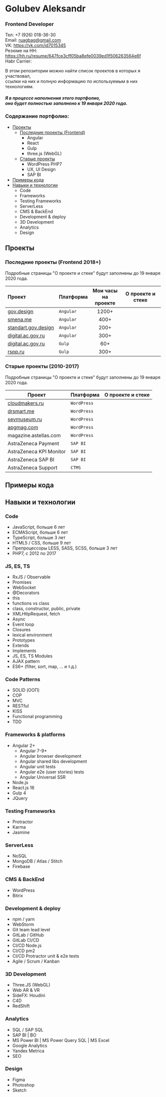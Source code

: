 # Golubev Aleksandr
### Frontend Developer
Тел: +7 (926) 018-36-30 <br>
Email: ruagbag@gmail.com <br>
VK: https://vk.com/id7015345 <br>
Резюме на HH: https://hh.ru/resume/647fce3cff05ba8efe0039ed1f506263564e6f <br>
Habr Carrier: 

В этом репозитории можно найти список проектов в которых я участвовал, <br>
ссылки на них и полную информацию по используемым в них технологиям. 

##### Я в процессе наполнения этого портфолио, <br> оно будет полностью заполнено к 19 января 2020 года.

### Содержание портфолио:
+ [Проекты](#last)
    + [Последние проекты (Frontend)](#last)
        + Angular
        + React
        + Gulp   
        + three.js (WebGL)
    + [Старые проекты](#old)
        + WordPress PHP7
        + UX, UI Design
        + SAP BI
+ [Примеры кода](#examples)
+ [Навыки и технологии](#skills)
    + Code
    + Frameworks
    + Testing Frameworks
    + ServerLess
    + CMS & BackEnd
    + Development & deploy
    + 3D Development
    + Analytics
    + Design

## <a name="last"></a> Проекты
### Последние проекты (Frontend 2018+)
Подробные страницы "О проекте и стеке" будут заполнены до 19 января 2020 года.

Проект|Платформа|Мои часы <br>на проекте|О проекте и стеке
:-----|---------|:---------------------:|---------
[gov.design](http://gov.design/) |`Angular`|1200+| 
[smena.me](http://smena.me/) |`Angular`| 400+ | 
[standart.gov.design](http://standart.gov.design/) |`Angular`| 200+ | 
[digital.ac.gov.ru](https://digital.ac.gov.ru/) |`Angular`| 300+ |
[digital.ac.gov.ru](https://digital.ac.gov.ru/) |`Gulp`| 60+ | 
[rspp.ru](http://www.rspp.ru/) |`Gulp`| 300+ | 


### <a name="old"></a> Старые проекты (2010-2017)
Подробные страницы "О проекте и стеке" будут заполнены до 19 января 2020 года.

Проект|Платформа|О проекте и стеке
------|---------|---------
[cloudmakers.ru](https://cloudmakers.ru/) | `WordPress` |
[drsmart.me](https://drsmart.me/) | `WordPress` |
[sevmuseum.ru](http://sevmuseum.ru/) | `WordPress` |
[apgmag.com](http://apgmag.com/) | `WordPress` |
magazine.astellas.com | `WordPress` |
AstraZeneca Payment | `SAP BI` |
AstraZeneca KPI Monitor | `SAP BI` |
AstraZeneca SAP BI | `SAP BI` |
AstraZeneca Support | `CTMS` |

## <a name="examples"></a> Примеры кода

## <a name="skills"></a> Навыки и технологии
### Code
+ JavaScript, больше 6 лет
+ ECMAScript, больше 6 лет
+ TypeScript, больше 3 лет
+ HTML5 / CSS, больше 9 лет
+ Препроцессоры LESS, SASS, SCSS, больше 3 лет
+ PHP7, с 2012 по 2017

### JS, ES, TS
+ RxJS / Observable 
+ Promises
+ WebSocket
+ @Decorators
+ this
+ functions vs class
+ class, constructor, public, private
+ XMLHttpRequest, fetch
+ Async
+ Event loop
+ Closures
+ lexical environment
+ Prototypes
+ Extends 
+ Implements
+ JS, ES, TS Modules
+ AJAX pattern
+ ES6+ (filter, sort, map, ... и т.д.)

### Code Patterns
+ SOLID (ООП) 
+ COP
+ MVC 
+ RESTful
+ KISS
+ Functional programming
+ TDD

### Frameworks & platforms
+ Angular 2+
  + Angular 7-9+
  + Angular browser development
  + Angular shared libs development 
  + Angular unit tests 
  + Angular e2e (user stories) tests
  + Angular Universal SSR
+ Node.js
+ React.js 16
+ Gulp 4
+ JQuery

### Testing Frameworks
+ Protractor
+ Karma
+ Jasmine

### ServerLess
+ NoSQL
+ MongoDB / Atlas / Stitch
+ Firebase

### CMS & BackEnd
+ WordPress
+ Bitrix

### Development & deploy
+ npm / yarn
+ WebStorm
+ Git team lead level
+ GitLab / GitHub
+ GitLab CI/CD 
+ CI/CD Node.js 
+ CI/CD pm2
+ CI/CD Protractor unit & e2e tests
+ Agile / Scrum / Kanban

### 3D Development
+ Three.JS (WebGL) 
+ Web AR & VR
+ SideFX: Houdini
+ C4D
+ RedShift

### Analytics
+ SQL / SAP SQL
+ SAP BI | BO
+ MS Power BI | MS Power Query SQL | MS Excel
+ Google Analytics
+ Yandex Metrica
+ SEO

### Design
+ Figma
+ Photoshop
+ Sketch
